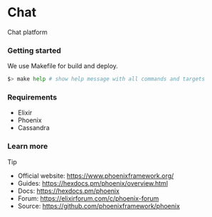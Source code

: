 # Chat

Chat platform

### Getting started

We use Makefile for build and deploy.

```bash
$> make help # show help message with all commands and targets
```

### Requirements

- Elixir
- Phoenix
- Cassandra

### Learn more

> [!TIP]
>
>  * Official website: https://www.phoenixframework.org/
>  * Guides: https://hexdocs.pm/phoenix/overview.html
>  * Docs: https://hexdocs.pm/phoenix
>  * Forum: https://elixirforum.com/c/phoenix-forum
>  * Source: https://github.com/phoenixframework/phoenix
